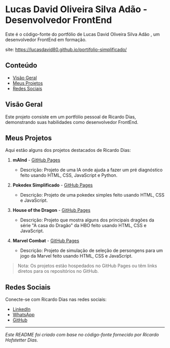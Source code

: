 # Lucas David Oliveira Silva Adão - Desenvolvedor FrontEnd

Este é o código-fonte do portfólio de Lucas David Oliveira Silva Adão , um desenvolvedor FrontEnd em formação.

site: https://lucasdavid80.github.io/portifolio-simplificado/

## Conteúdo

- [Visão Geral](#visão-geral)
- [Meus Projetos](#meus-projetos)
- [Redes Sociais](#redes-sociais)

## Visão Geral

Este projeto consiste em um portfólio pessoal de Ricardo Dias, demonstrando suas habilidades como desenvolvedor FrontEnd.

## Meus Projetos

Aqui estão alguns dos projetos destacados de Ricardo Dias:

1. **mAInd** - [GitHub Pages](https://lucasdavid80.github.io/mAInd/)
   - Descrição: Projeto de uma IA onde ajuda a fazer um pré diagnóstico feito usando HTML, CSS, JavaScript e Python.
   
2. **Pokedex Simplificado** - [GitHub Pages](https://lucasdavid80.github.io/pokedex/)
   - Descrição: Projeto de uma pokedex simples feito usando HTML, CSS e JavaScript.
   
3. **House of the Dragon** - [GitHub Pages](https://lucasdavid80.github.io/House-of-the-Dragon/)
   - Descrição: Projeto que mostra alguns dos principais dragões da série "A casa do Dragão" da HBO feito usando HTML, CSS e JavaScript.
   
4. **Marvel Combat** - [GitHub Pages](https://lucasdavid80.github.io/projeto-marvel/)
   - Descrição: Projeto de simulação de seleção de persongens para um jogo da Marvel feito usando HTML, CSS e JavaScript.
   
<!-- 5. **Projeto 5** - [Placeholder](#)
   - Descrição: Projeto ainda não disponível. -->

> Nota: Os projetos estão hospedados no GitHub Pages ou têm links diretos para os repositórios no GitHub.

## Redes Sociais

Conecte-se com Ricardo Dias nas redes sociais:
- [LinkedIn](https://www.linkedin.com/in/lucas-david-b3376a206/)
- [WhatsApp](https://wa.me/55988890551)
- [GitHub](https://github.com/LucasDavid80)
<!-- - [Instagram](https://www.instagram.com/nomedousuario) -->

---

*Este README foi criado com base no código-fonte fornecido por Ricardo Hofstetter Dias.*
